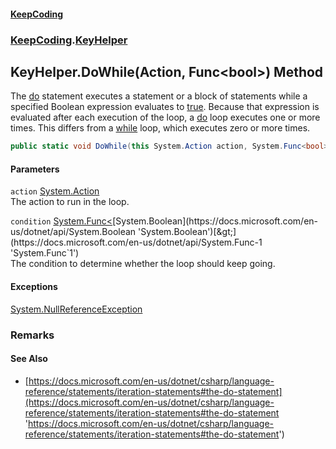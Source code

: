 #### [KeepCoding](index.md 'index')
### [KeepCoding](KeepCoding.md 'KeepCoding').[KeyHelper](KeyHelper.md 'KeepCoding.KeyHelper')
## KeyHelper.DoWhile(Action, Func&lt;bool&gt;) Method
The [do](https://docs.microsoft.com/en-us/dotnet/csharp/language-reference/keywords/do 'https://docs.microsoft.com/en-us/dotnet/csharp/language-reference/keywords/do') statement executes a statement or a block of statements while a specified Boolean expression evaluates to [true](https://docs.microsoft.com/en-us/dotnet/csharp/language-reference/builtin-types/bool 'https://docs.microsoft.com/en-us/dotnet/csharp/language-reference/builtin-types/bool'). Because that expression is evaluated after each execution of the loop, a [do](https://docs.microsoft.com/en-us/dotnet/csharp/language-reference/keywords/do 'https://docs.microsoft.com/en-us/dotnet/csharp/language-reference/keywords/do') loop executes one or more times. This differs from a [while](https://docs.microsoft.com/en-us/dotnet/csharp/language-reference/keywords/while 'https://docs.microsoft.com/en-us/dotnet/csharp/language-reference/keywords/while') loop, which executes zero or more times.  
```csharp
public static void DoWhile(this System.Action action, System.Func<bool> condition);
```
#### Parameters
<a name='KeepCoding_KeyHelper_DoWhile(System_Action_System_Func_bool_)_action'></a>
`action` [System.Action](https://docs.microsoft.com/en-us/dotnet/api/System.Action 'System.Action')  
The action to run in the loop.
  
<a name='KeepCoding_KeyHelper_DoWhile(System_Action_System_Func_bool_)_condition'></a>
`condition` [System.Func&lt;](https://docs.microsoft.com/en-us/dotnet/api/System.Func-1 'System.Func`1')[System.Boolean](https://docs.microsoft.com/en-us/dotnet/api/System.Boolean 'System.Boolean')[&gt;](https://docs.microsoft.com/en-us/dotnet/api/System.Func-1 'System.Func`1')  
The condition to determine whether the loop should keep going.
  
#### Exceptions
[System.NullReferenceException](https://docs.microsoft.com/en-us/dotnet/api/System.NullReferenceException 'System.NullReferenceException')  
### Remarks
#### See Also
- [https://docs.microsoft.com/en-us/dotnet/csharp/language-reference/statements/iteration-statements#the-do-statement](https://docs.microsoft.com/en-us/dotnet/csharp/language-reference/statements/iteration-statements#the-do-statement 'https://docs.microsoft.com/en-us/dotnet/csharp/language-reference/statements/iteration-statements#the-do-statement')
